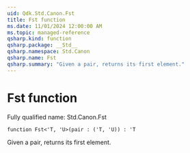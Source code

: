 ```yaml
---
uid: Qdk.Std.Canon.Fst
title: Fst function
ms.date: 11/01/2024 12:00:00 AM
ms.topic: managed-reference
qsharp.kind: function
qsharp.package: __Std__
qsharp.namespace: Std.Canon
qsharp.name: Fst
qsharp.summary: "Given a pair, returns its first element."
---
```


# Fst function

Fully qualified name: Std.Canon.Fst

```qsharp
function Fst<'T, 'U>(pair : ('T, 'U)) : 'T
```

Given a pair, returns its first element.

